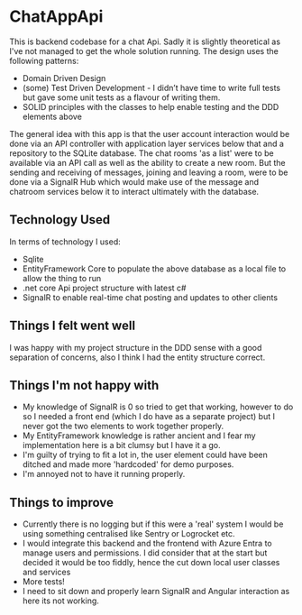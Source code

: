 # ChatAppApi

This is backend codebase for a chat Api. Sadly it is slightly theoretical as I've not managed to get the whole solution running. The design uses the following patterns:
* Domain Driven Design
* (some) Test Driven Development - I didn’t have time to write full tests but gave some unit tests as a flavour of writing them.
* SOLID principles with the classes to help enable testing and the DDD elements above

The general idea with this app is that the user account interaction would be done via an API controller with application layer services below that and a repository to the SQLite database. The chat rooms 'as a list' were to be available via an API call as well as the ability to create a new room. But the sending and receiving of messages, joining and leaving a room, were to be done via a SignalR Hub which would make use of the message and chatroom services below it to interact ultimately with the database. 

## Technology Used
In terms of technology I used:
* Sqlite
* EntityFramework Core to populate the above database as a local file to allow the thing to run
* .net core Api project structure with latest c#
* SignalR to enable real-time chat posting and updates to other clients

## Things I felt went well
I was happy with my project structure in the DDD sense with a good separation of concerns, also I think I had the entity structure correct. 

## Things I'm not happy with
* My knowledge of SignalR is 0 so tried to get that working, however to do so I needed a front end (which I do have as a separate project) but I never got the two elements to work together properly.
* My EntityFramework knowledge is rather ancient and I fear my implementation here is a bit clumsy but I have it a go. 
* I'm guilty of trying to fit a lot in, the user element could have been ditched and made more 'hardcoded' for demo purposes.
* I'm annoyed not to have it running properly.

## Things to improve
* Currently there is no logging but if this were a 'real' system I would be using something centralised like Sentry or Logrocket etc.
* I would integrate this backend and the frontend with Azure Entra to manage users and permissions. I did consider that at the start but decided it would be too fiddly, hence the cut down local user classes and services
* More tests! 
* I need to sit down and properly learn SignalR and Angular interaction as here its not working.
